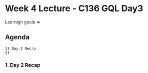# Week 4 Lecture - C136 GQL Day3

Learnign goals => 

## Agenda

    1) Day 2 Recap
    2) 

### 1. Day 2 Recap
